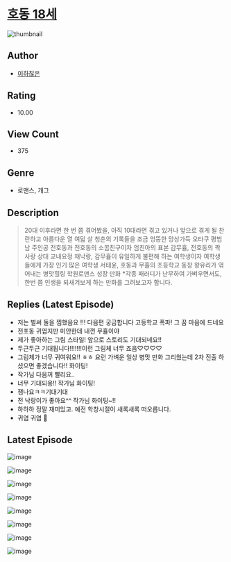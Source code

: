 # [호동 18세](https://comic.naver.com/challenge/list?titleId=810405)
![thumbnail](https://image-comic.pstatic.net/user_contents_data/challenge_comic/2023/05/23/366866/upload_3630853714601009506_480x623.jpeg)

## Author
- [이하찮은](https://comic.naver.com/artistTitle?id=366866)

## Rating
- 10.00

## View Count
- 375

## Genre
- 로맨스, 개그

## Description
> 20대 이후라면 한 번 쯤 겪어봤을, 아직 10대라면 겪고 있거나 앞으로 겪게 될 찬란하고 아름다운 열 여덟 살 청춘의 기록들을 조금 엉뚱한 망상가득 오타쿠 평범남 주인공 전호동과 전호동의 소꿉친구이자 엄친아의 표본 감무휼, 전호동의 짝사랑 상대 교내요정 채낙랑, 감무휼이 유일하게 불편해 하는 여학생이자 여학생들에게 가장 인기 많은 여학생 서태윤, 호동과 무휼의 초등학교 동창 왕유리가 엮어내는 병맛힐링 학원로맨스 성장 만화 *각종 패러디가 난무하여 가벼우면서도, 한번 쯤 인생을 되새겨보게 하는 만화를 그려보고자 합니다.

## Replies (Latest Episode)
- 저는 벌써 둘을 찜했음요 !!! 다음편 궁금합니다 고등학교 폭파! 그 꿈 마음에 드네요
- 전포동 귀엽지만 미안한데 내껀 무휼이야
- 제가 좋아하는 그림 스타일! 앞으로 스토리도 기대되네요!!
- 두근두근 기대됩니다!!!!!!!이런 그림체 너무 죠음♡♡♡♡
- 그림체가 너무 귀여워요!! ㅎㅎ 요런 가벼운 일상 병맛 만화 그리웠는데 2차 진출 하셨으면 좋겠습니다!! 화이팅!
- 작가님 다음꺼 빨리요..
- 너무 기대되용!! 작가님 화이팅!
- 잼나요ㅋㅋ기대기대
- 전 낙랑이가 좋아요^^ 작가님 화이팅~!!
- 하하하 정말 재미있고. 예전 학창시절이 새록새록 떠오릅니다.
- 귀염 귀염 🥰

## Latest Episode
![image](https://image-comic.pstatic.net/user_contents_data/challenge_comic/2023/05/23/366866/upload_3977864161940224057.jpeg)

![image](https://image-comic.pstatic.net/user_contents_data/challenge_comic/2023/05/23/366866/upload_7162237869664647474.jpeg)

![image](https://image-comic.pstatic.net/user_contents_data/challenge_comic/2023/05/23/366866/upload_7291718360459600690.jpeg)

![image](https://image-comic.pstatic.net/user_contents_data/challenge_comic/2023/05/23/366866/upload_3630802010962736694.jpeg)

![image](https://image-comic.pstatic.net/user_contents_data/challenge_comic/2023/05/23/366866/upload_3919648319921795639.jpeg)

![image](https://image-comic.pstatic.net/user_contents_data/challenge_comic/2023/05/23/366866/upload_3616503081303761717.jpeg)

![image](https://image-comic.pstatic.net/user_contents_data/challenge_comic/2023/05/23/366866/upload_3690479138417828451.jpeg)

![image](https://image-comic.pstatic.net/user_contents_data/challenge_comic/2023/05/23/366866/upload_4123385454461989945.jpeg)
